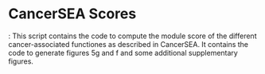 # CancerSEA Scores

[](): This script contains the code to compute the module score of the different cancer-associated functiones as described in CancerSEA. It contains the code to generate figures 5g and f and some additional supplementary figures. 


